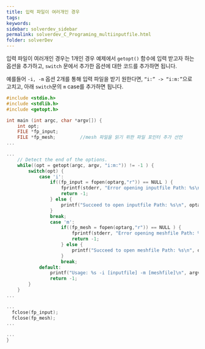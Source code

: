 ```yaml
---
title: 입력 파일이 여러개인 경우
tags: 
keywords:
sidebar: solverdev_sidebar
permalink: solverdev_C_Programing_multiinputfile.html
folder: solverDev
---
```



입력 파일이 여러개인 경우는 1개인 경우 예제에서 ```getopt()``` 함수에 입력 받고자 하는 옵션을 추가하고,  ```switch``` 문에서 추가한 옵션에 대한 코드를 추가하면 됩니다.

예를들어 ```-i, -m``` 옵션 2개를 통해 입력 파일을 받기 원한다면, ```“i:” -> “i:m:”```으로 고치고, 아래 ```switch```문의 ```m``` case를 추가하면 됩니다.


```c
#include <stdio.h>
#include <stdlib.h>
#include <getopt.h>

int main (int argc, char *argv[]) {
	int opt;
	FILE *fp_input;
	FILE *fp_mesh;         //mesh 파일을 읽기 위한 파일 포인터 추가 선언
...

...
	// Detect the end of the options.
	while((opt = getopt(argc, argv, "i:m:")) != -1 ) {
		switch(opt) {
			case 'i':
				if((fp_input = fopen(optarg,"r")) == NULL ) {
					fprintf(stderr, "Error opening inputfile Path: %s\n", optarg);
					return -1;
				} else {
					printf("Succeed to open inputfile Path: %s\n", optarg);
				}
				break;
    			case 'm':
    				if((fp_mesh = fopen(optarg,"r")) == NULL ) {
    					fprintf(stderr, "Error opening meshfile Path: %s\n", optarg);
    					return -1;
    				} else {
    					printf("Succeed to open meshfile Path: %s\n", optarg);
    				}
    				break;
			default:
				printf("Usage: %s -i [inputfile] -m [meshfile]\n", argv[0]);
				return -1;
		}
	}
...

...
  fclose(fp_input);
  fclose(fp_mesh);
...

...
}
```

